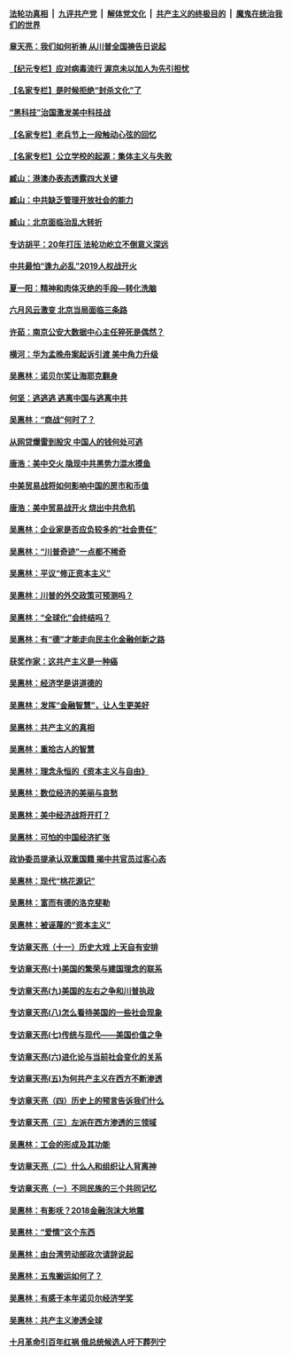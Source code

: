 ####  [法轮功真相](../../../../basic/blob/master/README.md?t=06260502) &nbsp;|&nbsp; [九评共产党](../../../../9ping.md/blob/master/README.md?t=06260502) &nbsp;|&nbsp; [解体党文化](../../../../jtdwh.md/blob/master/README.md?t=06260502)  &nbsp;|&nbsp; [共产主义的终极目的](../../../../gczydzjmd.md/blob/master/README.md?t=06260502) &nbsp;|&nbsp; [魔鬼在统治我们的世界](../../../../mgztzwmdsj.md/blob/master/README.md?t=06260502) 

#### [章天亮：我们如何祈祷 从川普全国祷告日说起](../pages/nsc423/n11944627.md?t=06260502) 

#### [【纪元专栏】应对病毒流行 渥京未以加人为先引担忧](../pages/nsc423/n11875714.md?t=06260502) 

#### [【名家专栏】是时候拒绝“封杀文化”了](../pages/nsc423/n11814093.md?t=06260502) 

#### [“黑科技”治国激发美中科技战](../pages/nsc423/n11638056.md?t=06260502) 

#### [【名家专栏】老兵节上一段触动心弦的回忆](../pages/nsc423/n11646016.md?t=06260502) 

#### [【名家专栏】公立学校的起源：集体主义与失败](../pages/nsc423/n11601833.md?t=06260502) 

#### [臧山：港澳办表态透露四大关键](../pages/nsc423/n11421628.md?t=06260502) 

#### [臧山：中共缺乏管理开放社会的能力](../pages/nsc423/n11407457.md?t=06260502) 

#### [臧山：北京面临治乱大转折](../pages/nsc423/n11406895.md?t=06260502) 

#### [专访胡平：20年打压 法轮功屹立不倒意义深远](../pages/nsc423/n11398800.md?t=06260502) 

#### [中共最怕“逢九必乱”2019人权战开火](../pages/nsc423/n11385248.md?t=06260502) 

#### [夏一阳：精神和肉体灭绝的手段—转化洗脑](../pages/nsc423/n11368250.md?t=06260502) 

#### [六月风云激变 北京当局面临三条路](../pages/nsc423/n11313668.md?t=06260502) 

#### [许茹：南京公安大数据中心主任猝死是偶然？](../pages/nsc423/n11064744.md?t=06260502) 

#### [横河：华为孟晚舟案起诉引渡 美中角力升级](../pages/nsc423/n11027230.md?t=06260502) 

#### [吴惠林：诺贝尔奖让海耶克翻身](../pages/nsc423/n10890049.md?t=06260502) 

#### [何坚：逃逃逃 逃离中国与逃离中共](../pages/nsc423/n10592891.md?t=06260502) 

#### [吴惠林：“商战”何时了？](../pages/nsc423/n10573558.md?t=06260502) 

#### [从网贷爆雷到股灾 中国人的钱何处可逃](../pages/nsc423/n10572800.md?t=06260502) 

#### [唐浩：美中交火 隐现中共黑势力混水摸鱼](../pages/nsc423/n10544040.md?t=06260502) 

#### [中美贸易战将如何影响中国的房市和币值](../pages/nsc423/n10543697.md?t=06260502) 

#### [唐浩：美中贸易战开火 烧出中共危机](../pages/nsc423/n10540126.md?t=06260502) 

#### [吴惠林：企业家是否应负较多的“社会责任”](../pages/nsc423/n10535022.md?t=06260502) 

#### [吴惠林：“川普奇迹”一点都不稀奇](../pages/nsc423/n10512808.md?t=06260502) 

#### [吴惠林：平议“修正资本主义”](../pages/nsc423/n10495724.md?t=06260502) 

#### [吴惠林：川普的外交政策可预测吗？](../pages/nsc423/n10462387.md?t=06260502) 

#### [吴惠林：“全球化”会终结吗？](../pages/nsc423/n10452838.md?t=06260502) 

#### [吴惠林：有“德”才能走向民主化金融创新之路](../pages/nsc423/n10432292.md?t=06260502) 

#### [获奖作家：这共产主义是一种癌](../pages/nsc423/n10431541.md?t=06260502) 

#### [吴惠林：经济学是讲道德的](../pages/nsc423/n10398014.md?t=06260502) 

#### [吴惠林：发挥“金融智慧”，让人生更美好](../pages/nsc423/n10375019.md?t=06260502) 

#### [吴惠林：共产主义的真相](../pages/nsc423/n10351394.md?t=06260502) 

#### [吴惠林：重拾古人的智慧](../pages/nsc423/n10337691.md?t=06260502) 

#### [吴惠林：理念永恒的《资本主义与自由》](../pages/nsc423/n10316274.md?t=06260502) 

#### [吴惠林：数位经济的美丽与哀愁](../pages/nsc423/n10292946.md?t=06260502) 

#### [吴惠林：美中经济战将开打？](../pages/nsc423/n10258825.md?t=06260502) 

#### [吴惠林：可怕的中国经济扩张](../pages/nsc423/n10219147.md?t=06260502) 

#### [政协委员提承认双重国籍 揭中共官员过客心态](../pages/nsc423/n10208809.md?t=06260502) 

#### [吴惠林：现代“桃花源记”](../pages/nsc423/n10185234.md?t=06260502) 

#### [吴惠林：富而有德的洛克斐勒](../pages/nsc423/n10142264.md?t=06260502) 

#### [吴惠林：被诬蔑的“资本主义”](../pages/nsc423/n10124816.md?t=06260502) 

#### [专访章天亮（十一）历史大戏 上天自有安排](../pages/nsc423/n10094905.md?t=06260502) 

#### [专访章天亮(十)美国的繁荣与建国理念的联系](../pages/nsc423/n10094899.md?t=06260502) 

#### [专访章天亮(九)美国的左右之争和川普执政](../pages/nsc423/n10094889.md?t=06260502) 

#### [专访章天亮(八)怎么看待美国的一些社会现象](../pages/nsc423/n10094857.md?t=06260502) 

#### [专访章天亮(七)传统与现代——美国价值之争](../pages/nsc423/n10093140.md?t=06260502) 

#### [专访章天亮(六)进化论与当前社会变化的关系](../pages/nsc423/n10092036.md?t=06260502) 

#### [专访章天亮(五)为何共产主义在西方不断渗透](../pages/nsc423/n10083620.md?t=06260502) 

#### [专访章天亮（四）历史上的预言告诉我们什么](../pages/nsc423/n10083606.md?t=06260502) 

#### [专访章天亮（三）左派在西方渗透的三领域](../pages/nsc423/n10081115.md?t=06260502) 

#### [吴惠林：工会的形成及其功能](../pages/nsc423/n10080633.md?t=06260502) 

#### [专访章天亮（二）什么人和组织让人背离神](../pages/nsc423/n10076637.md?t=06260502) 

#### [专访章天亮（一）不同民族的三个共同记忆](../pages/nsc423/n10074188.md?t=06260502) 

#### [吴惠林：有影呒？2018金融泡沫大地震](../pages/nsc423/n10040534.md?t=06260502) 

#### [吴惠林：“爱情”这个东西](../pages/nsc423/n10019423.md?t=06260502) 

#### [吴惠林：由台湾劳动部政次请辞说起](../pages/nsc423/n9979679.md?t=06260502) 

#### [吴惠林：五鬼搬运如何了？](../pages/nsc423/n9925338.md?t=06260502) 

#### [吴惠林：有感于本年诺贝尔经济学奖](../pages/nsc423/n9871883.md?t=06260502) 

#### [吴惠林：共产主义渗透全球](../pages/nsc423/n9812748.md?t=06260502) 

#### [十月革命引百年红祸 俄总统候选人吁下葬列宁](../pages/nsc423/n9810182.md?t=06260502) 

